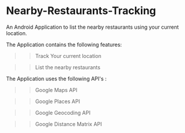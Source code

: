 # Nearby-Restaurants-Tracking
An Android Application to list the nearby restaurants using your current location.


The Application contains the following features:

>>Track Your current location

>>List the nearby restaurants

The Application uses the following API's :

>>Google Maps API

>>Google Places API

>>Google Geocoding API

>>Google Distance Matrix API
